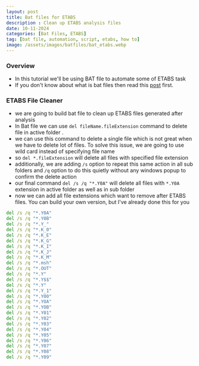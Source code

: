 ```yaml
---
layout: post
title: Bat files for ETABS
description : Clean up ETABS analysis files
date: 10-11-2024
categories: [Bat Files, ETABS]
tag: [bat file, automation, script, etabs, how to]
image: /assets/images/batfiles/bat_etabs.webp
---
```


### Overview
- In this tutorial we'll be using BAT file to automate some of ETABS task
- If you don't know about what is bat files then read this [post](/posts/bat-files-introduction/) first.

### ETABS File Cleaner
- we are going to build bat file to clean up ETABS files generated after analysis
- In Bat file we can use `del fileName.fileExtension` command to delete file in active folder .
- we can use this command to delete a single file which is not great when we have to delete lot of files. To solve this issue, we are going to use wild card instead of specifying file name
- so `del *.fileExtension` will delete all files with specified file extension
- additionally, we are adding `/s` option to repeat this same action in all sub folders and `/q` option to do this quietly without any windows popup to confirm the delete action
- our final command `del /s /q "*.Y0A"` will delete all files with `*.Y0A` extension in active folder as well as in sub folder
- now we can add all file extensions which want to remove after ETABS files. You can build your own version, but I've already done this for you
```bat
del /s /q "*.Y0A"
del /s /q "*.Y0B"
del /s /q "*.Y_"
del /s /q "*.K_0"
del /s /q "*.K_E"
del /s /q "*.K_G"
del /s /q "*.K_I"
del /s /q "*.K_J"
del /s /q "*.K_M"
del /s /q "*.msh"
del /s /q "*.OUT"
del /s /q "*.Y"
del /s /q "*.Y$$"
del /s /q "*.Y"
del /s /q "*.Y_1"
del /s /q "*.Y00"
del /s /q "*.YOA"
del /s /q "*.YOB"
del /s /q "*.Y01"
del /s /q "*.Y02"
del /s /q "*.Y03"
del /s /q "*.Y04"
del /s /q "*.Y05"
del /s /q "*.Y06"
del /s /q "*.Y07"
del /s /q "*.Y08"
del /s /q "*.Y09"
```

